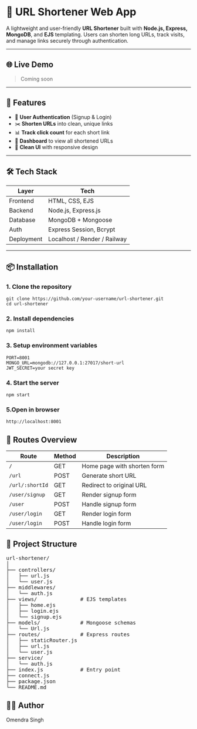 # 🔗 URL Shortener Web App

A lightweight and user-friendly **URL Shortener** built with **Node.js, Express, MongoDB**, and **EJS** templating. Users can shorten long URLs, track visits, and manage links securely through authentication.

---

## 🌐 Live Demo

> Coming soon 

---

## 🚀 Features

- 🔐 **User Authentication** (Signup & Login)
- ✂️ **Shorten URLs** into clean, unique links
- 📊 **Track click count** for each short link
- 📁 **Dashboard** to view all shortened URLs
- 🧼 **Clean UI** with responsive design

---

## 🛠 Tech Stack

| Layer        | Tech                          |
|--------------|-------------------------------|
| Frontend     | HTML, CSS, EJS                |
| Backend      | Node.js, Express.js           |
| Database     | MongoDB + Mongoose            |
| Auth         | Express Session, Bcrypt       |
| Deployment   | Localhost / Render / Railway  |

---

## 📦 Installation

### 1. Clone the repository
```
git clone https://github.com/your-username/url-shortener.git
cd url-shortener
```

### 2. Install dependencies
```
npm install
```
### 3. Setup environment variables
```
PORT=8001
MONGO_URL=mongodb://127.0.0.1:27017/short-url
JWT_SECRET=your secret key
```
### 4. Start the server
```
npm start
```
### 5.Open in browser
```
http://localhost:8001
```

## 🔁 Routes Overview

| Route           | Method | Description                 |
| --------------- | ------ | --------------------------- |
| `/`             | GET    | Home page with shorten form |
| `/url`          | POST   | Generate short URL          |
| `/url/:shortId` | GET    | Redirect to original URL    |
| `/user/signup`  | GET    | Render signup form          |
| `/user`         | POST   | Handle signup form          |
| `/user/login`   | GET    | Render login form           |
| `/user/login`   | POST   | Handle login form           |


## 📁 Project Structure

<pre>
url-shortener/
│
├── controllers/
│   ├── url.js
│   └── user.js
├── middlewares/             
│   └── auth.js
├── views/              # EJS templates
│   ├── home.ejs
│   ├── login.ejs
│   └── signup.ejs
├── models/             # Mongoose schemas
│   └── Url.js
├── routes/             # Express routes
│   ├── staticRouter.js
│   ├── url.js
│   └── user.js
├── service/             
│   └── auth.js       
├── index.js            # Entry point
├── connect.js
├── package.json
└── README.md
</pre>

## 🧑‍💻 Author
  
Omendra Singh



